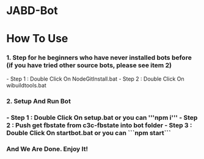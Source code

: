 # JABD-Bot
# How To Use
<h3>1. Step for he beginners who have never installed bots before (if you have tried other source bots, please see item 2)</h3>
- Step 1 : Double Click On NodeGitInstall.bat
- Step 2 : Double Click On wibuildtools.bat
<h3>2. Setup And Run Bot<h3>
- Step 1 : Double Click On setup.bat
  or you can
  '''npm i'''
- Step 2 : Push get fbstate from c3c-fbstate into bot folder
- Step 3 : Double Click On startbot.bat
  or you can
  ```npm start```
 <h3>And We Are Done. Enjoy It!</h3>

